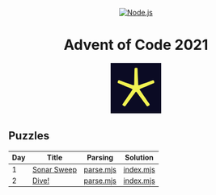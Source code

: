 <p align="center">
<a title="Node.js" href="https://nodejs.org/dist/latest-v16.x/docs/api/">
  <img alt="Node.js" src="https://img.shields.io/badge/v16-68A063?label=Node.js&style=for-the-badge&logo=node.js&logoColor=68A063&labelColor=303030" />
</a>
</p>

<h1 align="center">Advent of Code 2021</h1>

<p align="center">
    <a title="Advent of Code" href="https://adventofcode.com/2021">
        <img alt="Advent of Code Logo" src="advent-of-code.svg" width="100"/>
    </a>
</p>

## Puzzles

| Day | Title                                              | Parsing                       | Solution                      |
| --- | -------------------------------------------------- | ----------------------------- | ----------------------------- |
| 1   | [Sonar Sweep](https://adventofcode.com/2021/day/1) | [parse.mjs](./day1/parse.mjs) | [index.mjs](./day1/index.mjs) |
| 2   | [Dive!](https://adventofcode.com/2021/day/2)       | [parse.mjs](./day2/parse.mjs) | [index.mjs](./day2/index.mjs) |
